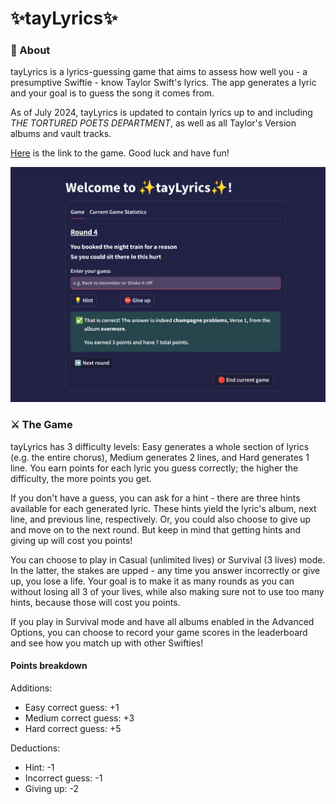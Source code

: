 # ✨tayLyrics✨

### 📃 About 
tayLyrics is a lyrics-guessing game that aims to assess how well you - a presumptive Swiftie - know Taylor Swift's lyrics. The app generates a lyric and your goal is to guess the song it comes from.

As of July 2024, tayLyrics is updated to contain lyrics up to and including *THE TORTURED POETS DEPARTMENT*, as well as all Taylor's Version albums and vault tracks.

[Here](https://taylyrics.streamlit.app/) is the link to the game. Good luck and have fun!

![alt text](image-2.png)

### ⚔️ The Game
tayLyrics has 3 difficulty levels: Easy generates a whole section of lyrics (e.g. the entire chorus), Medium generates 2 lines, and Hard generates 1 line. You earn points for each lyric you guess correctly; the higher the difficulty, the more points you get.

If you don't have a guess, you can ask for a hint - there are three hints available for each generated lyric. These hints yield the lyric's album, next line, and previous line, respectively. Or, you could also choose to give up and move on to the next round. But keep in mind that getting hints and giving up will cost you points!

You can choose to play in Casual (unlimited lives) or Survival (3 lives) mode. In the latter, the stakes are upped - any time you answer incorrectly or give up, you lose a life. Your goal is to make it as many rounds as you can without losing all 3 of your lives, while also making sure not to use too many hints, because those will cost you points. 

If you play in Survival mode and have all albums enabled in the Advanced Options, you can choose to record your game scores in the leaderboard and see how you match up with other Swifties!

#### Points breakdown

Additions: 

* Easy correct guess: +1
* Medium correct guess: +3
* Hard correct guess: +5

Deductions:

* Hint: -1
* Incorrect guess: -1
* Giving up: -2
